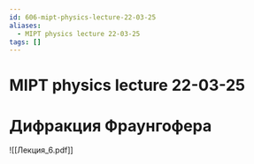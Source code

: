 ```yaml
---
id: 606-mipt-physics-lecture-22-03-25
aliases:
  - MIPT physics lecture 22-03-25
tags: []
---
```


# MIPT physics lecture 22-03-25

# Дифракция Фраунгофера

![[Лекция_6.pdf]]

